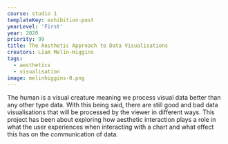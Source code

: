 ```yaml
---
course: studio 1
templateKey: exhibition-post
yearLevel: 'First'
year: 2020
priority: 99
title: The Aesthetic Approach to Data Visualisations 
creators: Liam Melin-Higgins
tags:
  - aesthetics 
  - visualisation 
image: melinhiggins-0.png
---
```


The human is a visual creature meaning we process visual data better than any other type data. With this being said, there are still good and bad data visualisations that will be processed by the viewer in different ways. This project has been about exploring how aesthetic interaction plays a role in what the user experiences when interacting with a chart and what effect this has on the communication of data.